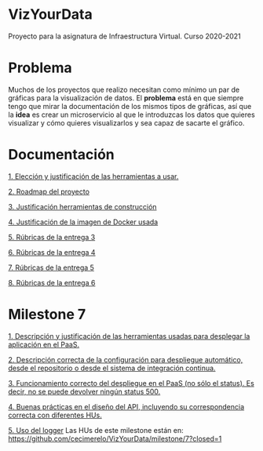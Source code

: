 # VizYourData
Proyecto para la asignatura de Infraestructura Virtual. Curso 2020-2021

# Problema

Muchos de los proyectos que realizo necesitan como mínimo un par de gráficas para la visualización de datos. 
El **problema** está en que siempre tengo que mirar la documentación de los mismos tipos de gráficas,
así que la **idea** es crear un microservicio al que le introduzcas los datos que quieres visualizar 
y cómo quieres visualizarlos y sea capaz de sacarte el gráfico.

# Documentación

[1. Elección y justificación de las herramientas a usar.](docs/herramientas.md)

[2. Roadmap del proyecto](docs/roadmap.md)

[3. Justificación herramientas de construcción](docs/herramientas_construccion.md)

[4. Justificación de la imagen de Docker usada](docs/justificacion_imagen_docker.md)

[5. Rúbricas de la entrega 3](docs/entrega_3.md)

[6. Rúbricas de la entrega 4](docs/entrega_4.md)

[7. Rúbricas de la entrega 5](docs/entrega_5.md)

[8. Rúbricas de la entrega 6](docs/entrega_6.md)

# Milestone 7

[1. Descripción y justificación de las herramientas usadas para desplegar la aplicación en el PaaS.](docs/despliegue_paas.md)

[2. Descripción correcta de la configuración para despliegue automático, desde el repositorio o desde el sistema de integración continua.](docs/despliegue_ci.md)

[3. Funcionamiento correcto del despliegue en el PaaS (no sólo el status). Es decir, no se puede devolver ningún status 500.](docs/funcionamiento_correcto.md)

[4. Buenas prácticas en el diseño del API, incluyendo su correspondencia correcta con diferentes HUs.](docs/practicas_hus_api.md)

[5. Uso del logger](docs/middleware.md)
Las HUs de este milestone están en: https://github.com/cecimerelo/VizYourData/milestone/7?closed=1